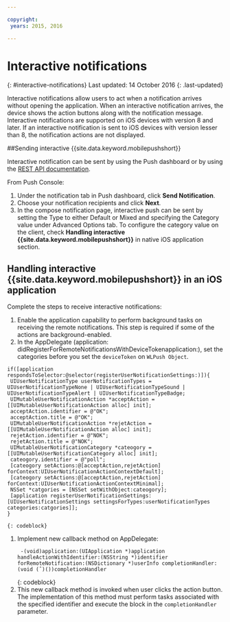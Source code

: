 ```yaml
---

copyright:
 years: 2015, 2016

---
```


# Interactive notifications
{: #interactive-notifications}
Last updated: 14 October 2016
{: .last-updated}

Interactive notifications allow users to act when a notification arrives without opening the application. When an interactive notification arrives, the device shows the action buttons along with the notification message. Interactive notifications are supported on iOS devices with version 8 and later. If an interactive notification is sent to iOS devices with version lesser than 8, the notification actions are not displayed.

##Sending interactive {{site.data.keyword.mobilepushshort}}


Interactive notification can be sent by using the Push dashboard or by using the [REST API documentation](t_restapi.html).

From Push Console: 

1. Under the notification tab in Push dashboard, click **Send Notification**. 
2. Choose your notification recipients and click **Next**. 
3. In the compose notification page, interactive push can be sent by setting the Type to either Default or Mixed and specifying the Category value under Advanced Options tab. To configure the category value on the client, check **Handling interactive {{site.data.keyword.mobilepushshort}}** in native iOS application section.

## Handling interactive {{site.data.keyword.mobilepushshort}} in an iOS application

Complete the steps to receive interactive notifications:

1. Enable the application capability to perform background tasks on receiving the remote notifications. This step is required if some of the actions are background-enabled.
1. In the AppDelegate (application: didRegisterForRemoteNotificationsWithDeviceTokenapplication:), set the categories before you set the `deviceToken` on `WLPush Object`.
```
if([application respondsToSelector:@selector(registerUserNotificationSettings:)]){
 UIUserNotificationType userNotificationTypes = UIUserNotificationTypeNone | UIUserNotificationTypeSound | UIUserNotificationTypeAlert | UIUserNotificationTypeBadge;
 UIMutableUserNotificationAction *acceptAction = [[UIMutableUserNotificationAction alloc] init];
 acceptAction.identifier = @"OK";
 acceptAction.title = @"OK";
 UIMutableUserNotificationAction *rejetAction = [[UIMutableUserNotificationAction alloc] init];
 rejetAction.identifier = @"NOK";
 rejetAction.title = @"NOK";
 UIMutableUserNotificationCategory *cateogory = [[UIMutableUserNotificationCategory alloc] init];
 cateogory.identifier = @"poll";
 [cateogory setActions:@[acceptAction,rejetAction] forContext:UIUserNotificationActionContextDefault];
 [cateogory setActions:@[acceptAction,rejetAction] forContext:UIUserNotificationActionContextMinimal];
 NSSet *catgories = [NSSet setWithObject:cateogory];
 [application registerUserNotificationSettings:[UIUserNotificationSettings settingsForTypes:userNotificationTypes categories:catgories]];
}
```
	{: codeblock}

1. Implement new callback method on AppDelegate:
	```
	 -(void)application:(UIApplication *)application handleActionWithIdentifier:(NSString *)identifier forRemoteNotification:(NSDictionary *)userInfo completionHandler:(void (ˆ)())completionHandler
	```
	{: codeblock} 
5. This new callback method is invoked when user clicks the action button. The implementation of this method must perform tasks associated with the specified identifier and execute the block in the `completionHandler` parameter.